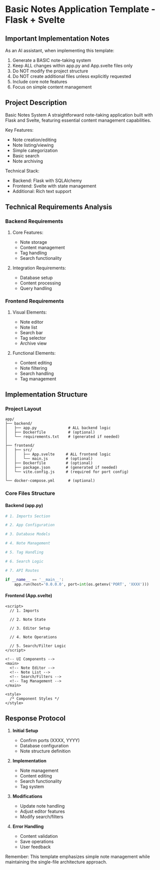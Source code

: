 # Basic Notes Application Template - Flask + Svelte

## Important Implementation Notes

As an AI assistant, when implementing this template:
1. Generate a BASIC note-taking system
2. Keep ALL changes within app.py and App.svelte files only
3. Do NOT modify the project structure
4. Do NOT create additional files unless explicitly requested
5. Include core note features
6. Focus on simple content management

## Project Description

Basic Notes System
A straightforward note-taking application built with Flask and Svelte, featuring essential content management capabilities.

Key Features:
- Note creation/editing
- Note listing/viewing
- Simple categorization
- Basic search
- Note archiving

Technical Stack:
- Backend: Flask with SQLAlchemy
- Frontend: Svelte with state management
- Additional: Rich text support

## Technical Requirements Analysis

### Backend Requirements
1. Core Features:
   - Note storage
   - Content management
   - Tag handling
   - Search functionality

2. Integration Requirements:
   - Database setup
   - Content processing
   - Query handling

### Frontend Requirements
1. Visual Elements:
   - Note editor
   - Note list
   - Search bar
   - Tag selector
   - Archive view

2. Functional Elements:
   - Content editing
   - Note filtering
   - Search handling
   - Tag management

## Implementation Structure

### Project Layout
```plaintext
app/
├── backend/
│   ├── app.py              # ALL backend logic
│   ├── Dockerfile          # (optional)
│   └── requirements.txt    # (generated if needed)
│
├── frontend/
│   ├── src/
│   │   ├── App.svelte     # ALL frontend logic
│   │   └── main.js        # (optional)
│   ├── Dockerfile         # (optional)
│   ├── package.json       # (generated if needed)
│   └── vite.config.js     # (required for port config)
│
└── docker-compose.yml      # (optional)
```

### Core Files Structure

#### Backend (app.py)
```python
# 1. Imports Section

# 2. App Configuration

# 3. Database Models

# 4. Note Management

# 5. Tag Handling

# 6. Search Logic

# 7. API Routes

if __name__ == '__main__':
    app.run(host='0.0.0.0', port=int(os.getenv('PORT', 'XXXX')))
```

#### Frontend (App.svelte)
```svelte
<script>
  // 1. Imports

  // 2. Note State

  // 3. Editor Setup

  // 4. Note Operations

  // 5. Search/Filter Logic
</script>

<!-- UI Components -->
<main>
  <!-- Note Editor -->
  <!-- Note List -->
  <!-- Search/Filters -->
  <!-- Tag Management -->
</main>

<style>
  /* Component Styles */
</style>
```

## Response Protocol

1. **Initial Setup**
   - Confirm ports (XXXX, YYYY)
   - Database configuration
   - Note structure definition

2. **Implementation**
   - Note management
   - Content editing
   - Search functionality
   - Tag system

3. **Modifications**
   - Update note handling
   - Adjust editor features
   - Modify search/filters

4. **Error Handling**
   - Content validation
   - Save operations
   - User feedback

Remember: This template emphasizes simple note management while maintaining the single-file architecture approach.